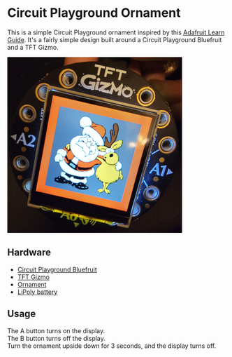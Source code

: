 # Circuit Playground  Ornament
This is a simple Circuit Playground ornament inspired by this [Adafruit Learn Guide](https://learn.adafruit.com/circuit-playground-tft-gizmo-snow-globe). It's a fairly simple design built around a Circuit Playground Bluefruit and a TFT Gizmo.

![santa](santa.png)

## Hardware
- [Circuit Playground Bluefruit](https://learn.adafruit.com/adafruit-circuit-playground-bluefruit)
- [TFT Gizmo](https://learn.adafruit.com/adafruit-tft-gizmo)
- [Ornament](https://www.adafruit.com/product/4036)
- [LiPoly battery](https://www.adafruit.com/product/1578)

## Usage
The A button turns on the display.   
The B button turns off the display.   
Turn the ornament upside down for 3 seconds, and the display turns off.  
